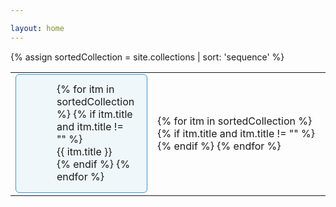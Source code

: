 ```yaml
---

layout: home
---
```


<style style="text/css">
  table {
    border-left: 0;
    border-right: 0;
    border-top: 0;
    border-bottom: 0;
  }

  table tr td {
    border-left: 0;
    border-right: 0;
    border-top: 0;
    border-bottom: 0;
  }

  table th {
    border-left: 0;
    border-right: 0;
    border-top: 0;
    border-bottom:1pt solid black;
  }
  
  .panel-note {
  -moz-border-radius: 6px;
  -webkit-border-radius: 6px;
  background-color: #f0f7fb;
  background-position: 5px 15px;
  background-repeat: no-repeat;
  border: solid 1px #3498db;
  border-radius: 6px;
  overflow: hidden;
  padding: 13px 20px 15px 65px;
  min-height: 80px;
}

.panel-note.top-padding {
  padding-top: 25px;
}
</style>
{% assign sortedCollection = site.collections | sort: 'sequence' %}
<table>
  <tr>
    <td width="10%">
  <div class="panel-note">
    {% for itm in sortedCollection %}
    {% if itm.title and itm.title != "" %}
    <div class="navitm" id="{{ itm.title }}_nav">
    {{ itm.title }}
    </div>
    {% endif %}
    {% endfor %}
    </div>
    </td>
    <td>
      {% for itm in sortedCollection %}
      {% if itm.title and itm.title != "" %}
      <div class="mainPage" id="{{ itm.title }}" style="display:none">
        {{ itm.title }}
        {% if itm.message and itm.message != "" %}
          <br>
          {{ itm.message }}
        {% else %}
          {% for gdoc in site[itm.label] %}
          <br>
          <a href="{{ gdoc.url | relative_url }}">{{ gdoc.title }}</a>
          {% endfor %}
        {% endif %}
      </div>
      {% endif %}
      {% endfor %}
    </td>
  </tr>
</table>
<!--
{% for item in site[collection.label] %}
  <li><a href="{{ item.url }}">{{ item.title }}</a></li>
{% endfor %}
-->

<script>
  var gVisible = "none";

  function ToggleDiv(id) {
    if (gVisible !== "none")
      document.getElementById(gVisible).style.display = "none";
    document.getElementById(id).style.display = "inline";
    gVisible = id;    
  }
  {% for itm in sortedCollection %}
  {% if itm.title and itm.title != "" %}
    document.getElementById("{{ itm.title }}_nav").onclick = function() {
      ToggleDiv("{{ itm.title }}");
    }
  {% endif %}
  {% endfor %}

  {% assign homePage = site.collections 
      | where_exp:"firstCollectionPage", "firstCollectionPage.sequence == 1" 
      | first %}
  ToggleDiv("{{ homePage.title }}");
</script>
